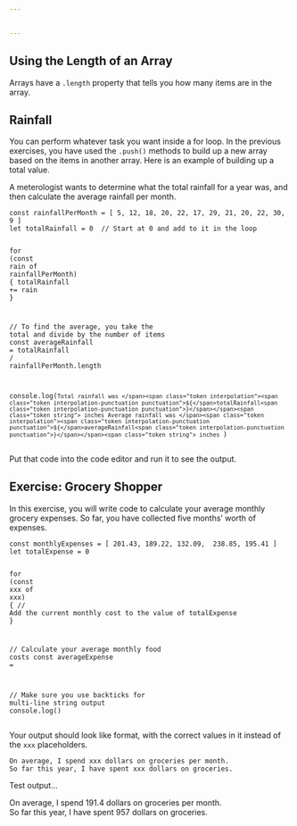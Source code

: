 ```yaml
---


---
```


<h2 id="using-the-length-of-an-array">Using the Length of an Array</h2>
<p>Arrays have a <code>.length</code> property that tells you how many items are in the array.</p>
<h2 id="rainfall">Rainfall</h2>
<p>You can perform whatever task you want inside a for loop. In the previous exercises, you have used the <code>.push()</code> methods to build up a new array based on the items in another array. Here is an example of building up a total value.</p>
<p>A meterologist wants to determine what the total rainfall for a year was, and then calculate the average rainfall per month.</p>
<pre class=" language-js"><code class="prism  language-js"><span class="token keyword">const</span> rainfallPerMonth <span class="token operator">=</span> <span class="token punctuation">[</span> <span class="token number">5</span><span class="token punctuation">,</span> <span class="token number">12</span><span class="token punctuation">,</span> <span class="token number">18</span><span class="token punctuation">,</span> <span class="token number">20</span><span class="token punctuation">,</span> <span class="token number">22</span><span class="token punctuation">,</span> <span class="token number">17</span><span class="token punctuation">,</span> <span class="token number">29</span><span class="token punctuation">,</span> <span class="token number">21</span><span class="token punctuation">,</span> <span class="token number">20</span><span class="token punctuation">,</span> <span class="token number">22</span><span class="token punctuation">,</span> <span class="token number">30</span><span class="token punctuation">,</span> <span class="token number">9</span> <span class="token punctuation">]</span>
<span class="token keyword">let</span> totalRainfall <span class="token operator">=</span> <span class="token number">0</span>  <span class="token comment">// Start at 0 and add to it in the loop</span>

<span class="token keyword">for</span> <span class="token punctuation">(</span><span class="token keyword">const</span> rain <span class="token keyword">of</span> rainfallPerMonth<span class="token punctuation">)</span> <span class="token punctuation">{</span>
	totalRainfall <span class="token operator">+=</span> rain
<span class="token punctuation">}</span>

<span class="token comment">// To find the average, you take the total and divide by the number of items</span>
<span class="token keyword">const</span> averageRainfall <span class="token operator">=</span> totalRainfall <span class="token operator">/</span> rainfallPerMonth<span class="token punctuation">.</span>length

console<span class="token punctuation">.</span><span class="token function">log</span><span class="token punctuation">(</span><span class="token template-string"><span class="token string">`Total rainfall was </span><span class="token interpolation"><span class="token interpolation-punctuation punctuation">${</span>totalRainfall<span class="token interpolation-punctuation punctuation">}</span></span><span class="token string"> inches
Average rainfall was </span><span class="token interpolation"><span class="token interpolation-punctuation punctuation">${</span>averageRainfall<span class="token interpolation-punctuation punctuation">}</span></span><span class="token string"> inches
`</span></span><span class="token punctuation">)</span>
</code></pre>
<p>Put that code into the code editor and run it to see the output.</p>
<h2 id="exercise-grocery-shopper">Exercise: Grocery Shopper</h2>
<p>In this exercise, you will write code to calculate your average monthly grocery expenses. So far, you have collected five months’ worth of expenses.</p>
<pre class=" language-js"><code class="prism  language-js"><span class="token keyword">const</span> monthlyExpenses <span class="token operator">=</span> <span class="token punctuation">[</span> <span class="token number">201.43</span><span class="token punctuation">,</span> <span class="token number">189.22</span><span class="token punctuation">,</span> <span class="token number">132.09</span><span class="token punctuation">,</span>  <span class="token number">238.85</span><span class="token punctuation">,</span> <span class="token number">195.41</span> <span class="token punctuation">]</span>
<span class="token keyword">let</span> totalExpense <span class="token operator">=</span> <span class="token number">0</span>

<span class="token keyword">for</span> <span class="token punctuation">(</span><span class="token keyword">const</span> xxx <span class="token keyword">of</span> xxx<span class="token punctuation">)</span> <span class="token punctuation">{</span>
	<span class="token comment">// Add the current monthly cost to the value of totalExpense</span>
<span class="token punctuation">}</span>

<span class="token comment">// Calculate your average monthly food costs</span>
<span class="token keyword">const</span> averageExpense <span class="token operator">=</span> 

<span class="token comment">// Make sure you use backticks for multi-line string output</span>
console<span class="token punctuation">.</span><span class="token function">log</span><span class="token punctuation">(</span><span class="token punctuation">)</span>
</code></pre>
<p>Your output should look like format, with the correct values in it instead of the <code>xxx</code> placeholders.</p>
<pre class=" language-html"><code class="prism  language-html">On average, I spend xxx dollars on groceries per month.
So far this year, I have spent xxx dollars on groceries.
</code></pre>
<p>Test output…</p>
<p>On average, I spend 191.4 dollars on groceries per month.<br>
So far this year, I have spent 957 dollars on groceries.</p>

